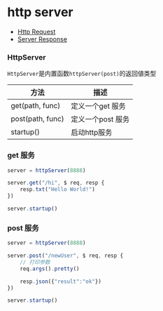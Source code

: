 # http server

* [Http Request](355-http-request.html)
* [Server Response](360-server-response.html)

### HttpServer

`HttpServer`是内置函数`httpServer(post)`的返回値类型

| 方法   |	描述   |
|  ----  | ----  |
| get(path, func) | 定义一个get 服务 |
| post(path, func) | 定义一个post 服务 |
| startup() | 启动http服务 |


### get 服务
```js
server = httpServer(8888)

server.get("/hi", $ req, resp {
    resp.txt("Hello World!")
})

server.startup()
```


### post 服务
```js
server = httpServer(8888)

server.post("/newUser", $ req, resp {
    // 打印参数
    req.args().pretty()

    resp.json({"result":"ok"})
})

server.startup()

```
